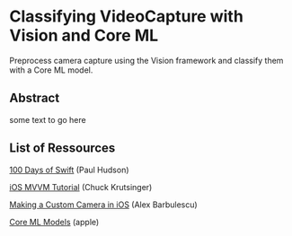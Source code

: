 # Classifying VideoCapture with Vision and Core ML

Preprocess camera capture using the Vision framework and classify them with a Core ML model.

## Abstract

some text to go here

## List of Ressources

[100 Days of Swift](https://www.hackingwithswift.com/100/swiftui) (Paul Hudson)

[iOS MVVM Tutorial](https://www.raywenderlich.com/6733535-ios-mvvm-tutorial-refactoring-from-mvc) (Chuck Krutsinger)

[Making a Custom Camera in iOS](https://medium.com/@barbulescualex/making-a-custom-camera-in-ios-ea44e3087563) (Alex Barbulescu)

[Core ML Models](https://developer.apple.com/machine-learning/models/) (apple)

